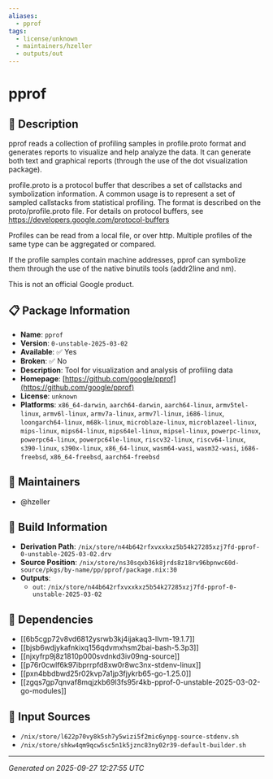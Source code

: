 ```yaml
---
aliases:
  - pprof
tags:
  - license/unknown
  - maintainers/hzeller
  - outputs/out
---
```


# pprof

## 📝 Description

pprof reads a collection of profiling samples in profile.proto format and
generates reports to visualize and help analyze the data. It can generate
both text and graphical reports (through the use of the dot visualization
package).

profile.proto is a protocol buffer that describes a set of callstacks and
symbolization information. A common usage is to represent a set of sampled
callstacks from statistical profiling. The format is described on the
proto/profile.proto file. For details on protocol buffers, see
https://developers.google.com/protocol-buffers

Profiles can be read from a local file, or over http. Multiple profiles of
the same type can be aggregated or compared.

If the profile samples contain machine addresses, pprof can symbolize them
through the use of the native binutils tools (addr2line and nm).

This is not an official Google product.


## 📋 Package Information

- **Name**: `pprof`
- **Version**: `0-unstable-2025-03-02`
- **Available**: ✅ Yes
- **Broken**: ✅ No
- **Description**: Tool for visualization and analysis of profiling data
- **Homepage**: [https://github.com/google/pprof](https://github.com/google/pprof)
- **License**: `unknown`
- **Platforms**: `x86_64-darwin`, `aarch64-darwin`, `aarch64-linux`, `armv5tel-linux`, `armv6l-linux`, `armv7a-linux`, `armv7l-linux`, `i686-linux`, `loongarch64-linux`, `m68k-linux`, `microblaze-linux`, `microblazeel-linux`, `mips-linux`, `mips64-linux`, `mips64el-linux`, `mipsel-linux`, `powerpc-linux`, `powerpc64-linux`, `powerpc64le-linux`, `riscv32-linux`, `riscv64-linux`, `s390-linux`, `s390x-linux`, `x86_64-linux`, `wasm64-wasi`, `wasm32-wasi`, `i686-freebsd`, `x86_64-freebsd`, `aarch64-freebsd`
## 👥 Maintainers

- @hzeller


## 🔧 Build Information

- **Derivation Path**: `/nix/store/n44b642rfxvxxkxz5b54k27285xzj7fd-pprof-0-unstable-2025-03-02.drv`
- **Source Position**: `/nix/store/ns30sqxb36k8jrds8z18rv96bpnwc60d-source/pkgs/by-name/pp/pprof/package.nix:30`
- **Outputs**:
  - `out`:  `/nix/store/n44b642rfxvxxkxz5b54k27285xzj7fd-pprof-0-unstable-2025-03-02`

## 🔗 Dependencies

- [[6b5cgp72v8vd6812ysrwb3kj4ijakaq3-llvm-19.1.7]]
- [[bjsb6wdjykafnkixq156qdvmxhsm2bai-bash-5.3p3]]
- [[njxyfrp9j8z1810p000svdnkd3iv09ng-source]]
- [[p76r0cwlf6k97ibprrpfd8xw0r8wc3nx-stdenv-linux]]
- [[pxn4bbdbwd25r02kvp7a1jp3fjykrb65-go-1.25.0]]
- [[zgqs7gp7qnvaf8mqjzkb69l3fs95r4kb-pprof-0-unstable-2025-03-02-go-modules]]

## 📁 Input Sources

- `/nix/store/l622p70vy8k5sh7y5wizi5f2mic6ynpg-source-stdenv.sh`
- `/nix/store/shkw4qm9qcw5sc5n1k5jznc83ny02r39-default-builder.sh`

---
*Generated on 2025-09-27 12:27:55 UTC*
